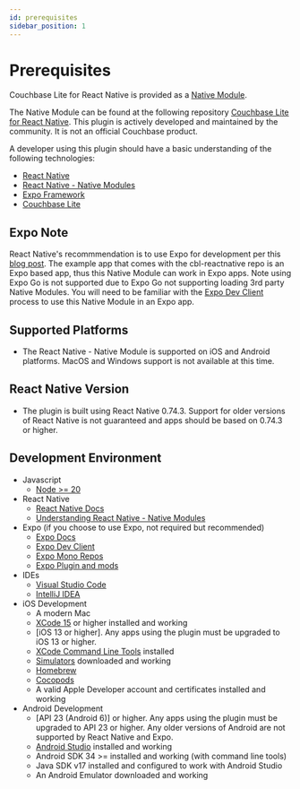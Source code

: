 ```yaml
---
id: prerequisites
sidebar_position: 1
---
```


# Prerequisites

Couchbase Lite for React Native is provided as a [Native Module](https://reactnative.dev/docs/native-modules-intro).

The Native Module can be found at the following repository [Couchbase Lite for React Native](https://github.com/Couchbase-Ecosystem/cbl-reactnative).  This plugin is actively developed and maintained by the community.  It is not an official Couchbase product.  

A developer using this plugin should have a basic understanding of the following technologies:
- [React Native](https://reactnative.dev/)
- [React Native - Native Modules](https://reactnative.dev/docs/native-modules-intro)
- [Expo Framework](https://docs.expo.dev/)
- [Couchbase Lite](https://docs.couchbase.com/couchbase-lite/current/index.html)

## Expo Note
React Native's recommmendation is to use Expo for development per this [blog post](https://reactnative.dev/blog/2024/06/25/use-a-framework-to-build-react-native-apps).   The example app that comes with the cbl-reactnative repo is an Expo based app, thus this Native Module can work in Expo apps.  Note using Expo Go is not supported due to Expo Go not supporting loading 3rd party Native Modules.  You will need to be familiar with the [Expo Dev Client](https://docs.expo.dev/guides/local-app-development/#local-builds-with-expo-dev-client) process to use this Native Module in an Expo app. 

## Supported Platforms
- The React Native - Native Module is supported on iOS and Android platforms.  MacOS and Windows support is not available at this time.

## React Native Version
- The plugin is built using React Native 0.74.3. Support for older versions of React Native is not guaranteed and apps should be based on 0.74.3 or higher. 

## Development Environment
- Javascript
    - [Node >= 20](https://formulae.brew.sh/formula/node@18)
- React Native
    - [React Native Docs](https://reactnative.dev/)
    - [Understanding React Native - Native Modules ](https://reactnative.dev/docs/native-modules-intro)
- Expo (if you choose to use Expo, not required but recommended)
    - [Expo Docs](https://docs.expo.dev/)
    - [Expo Dev Client](https://docs.expo.dev/guides/local-app-development/#local-builds-with-expo-dev-client)
    - [Expo Mono Repos](https://docs.expo.dev/guides/monorepos/)
    - [Expo Plugin and mods](https://docs.expo.dev/config-plugins/plugins-and-mods/)
- IDEs
    - [Visual Studio Code](https://code.visualstudio.com/download)
    - [IntelliJ IDEA](https://www.jetbrains.com/idea/download/)
- iOS Development
    - A modern Mac 
    - [XCode 15](https://developer.apple.com/xcode/) or higher installed and working 
    - [iOS 13 or higher].  Any apps using the plugin must be upgraded to iOS 13 or higher.
    - [XCode Command Line Tools](https://developer.apple.com/download/more/) installed 
    - [Simulators](https://developer.apple.com/documentation/safari-developer-tools/installing-xcode-and-simulators) downloaded and working
    - [Homebrew](https://brew.sh/) 
    - [Cocopods](https://formulae.brew.sh/formula/cocoapods)
    - A valid Apple Developer account and certificates installed and working
- Android Development
    - [API 23 (Android 6)] or higher.  Any apps using the plugin must be upgraded to API 23 or higher.  Any older versions of Android are not supported by React Native and Expo.
    - [Android Studio](https://developer.android.com/studio?gad_source=1&gclid=CjwKCAjwzN-vBhAkEiwAYiO7oALYfxbMYW_zkuYoacS9TX16aItdvLYe6GB7_j1QwvXBjFDRkawfUBoComcQAvD_BwE&gclsrc=aw.ds) installed and working
    - Android SDK 34 >= installed and working (with command line tools)
    - Java SDK v17 installed and configured to work with Android Studio
    - An Android Emulator downloaded and working 